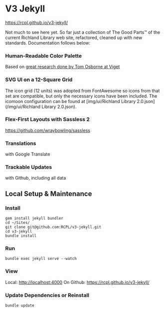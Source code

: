 # V3 Jekyll

https://rcpl.github.io/v3-jekyll/

Not much to see here yet. So far just a collection of The Good Parts™ of the current Richland Library web site, refactored, cleaned up with new standards. Documentation follows below:

### Human-Readable Color Palette
Based on [great research done by Tom Osborne at Viget](https://www.viget.com/articles/naming-colors)

### SVG UI on a 12-Square Grid
The icon grid (12 units) was adopted from FontAwesome so icons from that set are compatible, but only the necessary icons have been included. The icomoon configuration can be found at [img/ui/Richland Library 2.0.json](/img/ui/Richland Library 2.0.json).

### Flex-First Layouts with Sassless 2
https://github.com/wraybowling/sassless

### Translations
with Google Translate

### Trackable Updates
with Github, including all data



## Local Setup & Maintenance

### Install
```
gem install jekyll bundler
cd ~/Sites/
git clone git@github.com:RCPL/v3-jekyll.git
cd v3-jekyll
bundle install
```

### Run
```
bundle exec jekyll serve --watch
```

### View
Local: [http://localhost:4000](http://localhost:4000)
On Github: https://rcpl.github.io/v3-jekyll/

### Update Dependencies or Reinstall
```
bundle update
```
